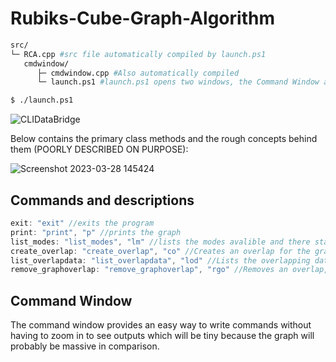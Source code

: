 # Rubiks-Cube-Graph-Algorithm

```bash
src/
└─ RCA.cpp #src file automatically compiled by launch.ps1
   cmdwindow/
      ├─ cmdwindow.cpp #Also automatically compiled
      └─ launch.ps1 #launch.ps1 opens two windows, the Command Window and the main file (RCA.cpp)

$ ./launch.ps1
```
![CLIDataBridge](https://user-images.githubusercontent.com/129062223/229358121-70e26ae1-381b-4862-a0f3-cf36593f5503.png)

Below contains the primary class methods and the rough concepts behind them (POORLY DESCRIBED ON PURPOSE):

![Screenshot 2023-03-28 145424](https://user-images.githubusercontent.com/129062223/228260886-eff21a2a-0f1b-48e1-a35f-4252da6acc4c.png)

## Commands and descriptions
```cpp
exit: "exit" //exits the program
print: "print", "p" //prints the graph
list_modes: "list_modes", "lm" //lists the modes avalible and there status
create_overlap: "create_overlap", "co" //Creates an overlap for the graph, TODO: A method to choose order of overlaps
list_overlapdata: "list_overlapdata", "lod" //Lists the overlapping data (which order number it is, TODO: the option to see an overlap by itself regardless of order)
remove_graphoverlap: "remove_graphoverlap", "rgo" //Removes an overlap, take care when using this command, removed via key in the map
```
## Command Window

The command window provides an easy way to write commands without having to zoom in
to see outputs which will be tiny because the graph will probably be massive in comparison.

